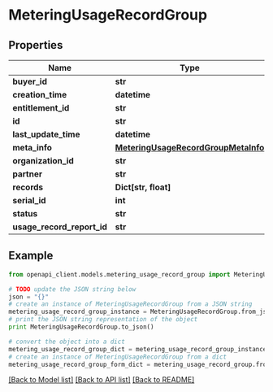 # MeteringUsageRecordGroup


## Properties
Name | Type | Description | Notes
------------ | ------------- | ------------- | -------------
**buyer_id** | **str** |  | [optional] 
**creation_time** | **datetime** |  | [optional] 
**entitlement_id** | **str** |  | [optional] 
**id** | **str** |  | [optional] 
**last_update_time** | **datetime** |  | [optional] 
**meta_info** | [**MeteringUsageRecordGroupMetaInfo**](MeteringUsageRecordGroupMetaInfo.md) |  | [optional] 
**organization_id** | **str** |  | [optional] 
**partner** | **str** |  | [optional] 
**records** | **Dict[str, float]** |  | [optional] 
**serial_id** | **int** |  | [optional] 
**status** | **str** |  | [optional] 
**usage_record_report_id** | **str** |  | [optional] 

## Example

```python
from openapi_client.models.metering_usage_record_group import MeteringUsageRecordGroup

# TODO update the JSON string below
json = "{}"
# create an instance of MeteringUsageRecordGroup from a JSON string
metering_usage_record_group_instance = MeteringUsageRecordGroup.from_json(json)
# print the JSON string representation of the object
print MeteringUsageRecordGroup.to_json()

# convert the object into a dict
metering_usage_record_group_dict = metering_usage_record_group_instance.to_dict()
# create an instance of MeteringUsageRecordGroup from a dict
metering_usage_record_group_form_dict = metering_usage_record_group.from_dict(metering_usage_record_group_dict)
```
[[Back to Model list]](../README.md#documentation-for-models) [[Back to API list]](../README.md#documentation-for-api-endpoints) [[Back to README]](../README.md)


